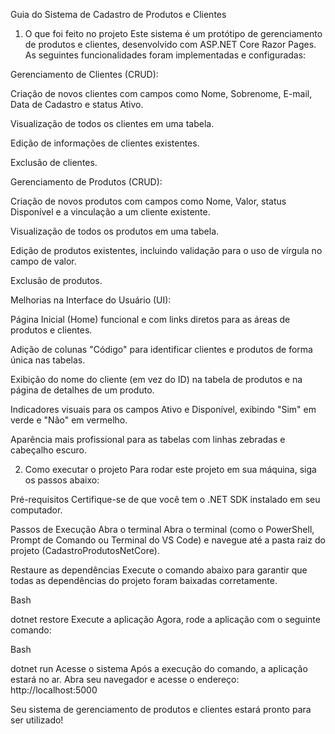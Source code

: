 Guia do Sistema de Cadastro de Produtos e Clientes

1. O que foi feito no projeto
Este sistema é um protótipo de gerenciamento de produtos e clientes, desenvolvido com ASP.NET Core Razor Pages. As seguintes funcionalidades foram implementadas e configuradas:

Gerenciamento de Clientes (CRUD):

Criação de novos clientes com campos como Nome, Sobrenome, E-mail, Data de Cadastro e status Ativo.

Visualização de todos os clientes em uma tabela.

Edição de informações de clientes existentes.

Exclusão de clientes.

Gerenciamento de Produtos (CRUD):

Criação de novos produtos com campos como Nome, Valor, status Disponível e a vinculação a um cliente existente.

Visualização de todos os produtos em uma tabela.

Edição de produtos existentes, incluindo validação para o uso de vírgula no campo de valor.

Exclusão de produtos.

Melhorias na Interface do Usuário (UI):

Página Inicial (Home) funcional e com links diretos para as áreas de produtos e clientes.

Adição de colunas "Código" para identificar clientes e produtos de forma única nas tabelas.

Exibição do nome do cliente (em vez do ID) na tabela de produtos e na página de detalhes de um produto.

Indicadores visuais para os campos Ativo e Disponível, exibindo "Sim" em verde e "Não" em vermelho.

Aparência mais profissional para as tabelas com linhas zebradas e cabeçalho escuro.

2. Como executar o projeto
Para rodar este projeto em sua máquina, siga os passos abaixo:

Pré-requisitos
Certifique-se de que você tem o .NET SDK instalado em seu computador.

Passos de Execução
Abra o terminal
Abra o terminal (como o PowerShell, Prompt de Comando ou Terminal do VS Code) e navegue até a pasta raiz do projeto (CadastroProdutosNetCore).

Restaure as dependências
Execute o comando abaixo para garantir que todas as dependências do projeto foram baixadas corretamente.

Bash

dotnet restore
Execute a aplicação
Agora, rode a aplicação com o seguinte comando:

Bash

dotnet run
Acesse o sistema
Após a execução do comando, a aplicação estará no ar. Abra seu navegador e acesse o endereço:
http://localhost:5000

Seu sistema de gerenciamento de produtos e clientes estará pronto para ser utilizado!